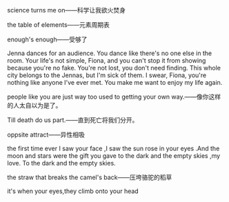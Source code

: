 science turns me on——科学让我欲火焚身

the table of elements——元素周期表

enough's enough——受够了

Jenna dances for an audience. You dance like there's no one else in the room. Your life's not simple, Fiona, and you can't stop it from showing because you're no fake. You're not lost, you don't need finding. This whole city belongs to the Jennas, but I'm sick of them. I swear, Fiona, you're nothing like anyone I've ever met. You make me want to enjoy my life again.

people like  you  are  just  way  too  used  to  getting  your  own  way.——像你这样的人太自以为是了。


Till death do us part.——直到死亡将我们分开。

oppsite attract——异性相吸

the first time ever I saw your face ,I saw the sun rose in your eyes .And the moon and stars were the gift you gave to the dark and the empty skies ,my love. To the dark and the empty skies.

the straw that breaks the camel's back——压垮骆驼的稻草

it's when your eyes,they climb onto your head